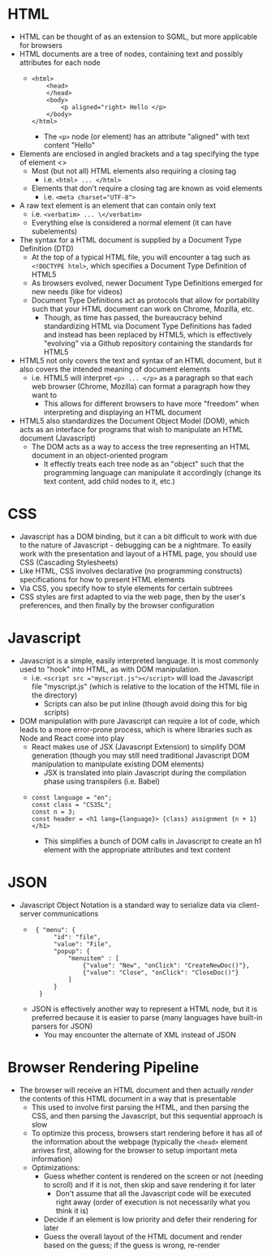 # HTML
- HTML can be thought of as an extension to SGML, but more applicable for browsers
- HTML documents are a tree of nodes, containing text and possibly attributes for each node 
    -     <html>
              <head>
              </head>
              <body>
                  <p aligned="right> Hello </p>
              </body>
          </html>

        - The `<p>` node (or element) has an attribute "aligned" with text content "Hello" 
- Elements are enclosed in angled brackets and a tag specifying the type of element <>
    - Most (but not all) HTML elements also requiring a closing tag
        - i.e. `<html> ... </html>`
    - Elements that don't require a closing tag are known as void elements
        - i.e. `<meta charset="UTF-8">`
- A raw text element is an element that can contain only text
    - i.e. `<verbatim> ... \</verbatim>`
    - Everything else is considered a normal element (it can have subelements)
- The syntax for a HTML document is supplied by a Document Type Definition (DTD)
    - At the top of a typical HTML file, you will encounter a tag such as `<!DOCTYPE html>`, which specifies a Document Type Definition of HTML5
    - As browsers evolved, newer Document Type Definitions emerged for new needs (like for videos)
    - Document Type Definitions act as protocols that allow for portability such that your HTML document can work on Chrome, Mozilla, etc. 
        - Though, as time has passed, the bureaucracy behind standardizing HTML via Document Type Definitions has faded and instead has been replaced by HTML5, which is effectively "evolving" via a Github repository containing the standards for HTML5
- HTML5 not only covers the text and syntax of an HTML document, but it also covers the intended meaning of document elements
    - i.e. HTML5 will interpret `<p> ... </p>` as a paragraph so that each web browser (Chrome, Mozilla) can format a paragraph how they want to 
        - This allows for different browsers to have more "freedom" when interpreting and displaying an HTML document
- HTML5 also standardizes the Document Object Model (DOM), which acts as an interface for programs that wish to manipulate an HTML document (Javascript)
    - The DOM acts as a way to access the tree representing an HTML document in an object-oriented program
        - It effectly treats each tree node as an "object" such that the programming language can manipulate it accordingly (change its text content, add child nodes to it, etc.)
# CSS
- Javascript has a DOM binding, but it can a bit difficult to work with due to the nature of Javascript - debugging can be a nightmare. To easily work with the presentation and layout of a HTML page, you should use CSS (Cascading Stylesheets)
- Like HTML, CSS involves declarative (no programming constructs) specifications for how to present HTML elements
- Via CSS, you specify how to style elements for certain subtrees 
- CSS styles are first adapted to via the web page, then by the user's preferences, and then finally by the browser configuration
# Javascript
- Javascript is a simple, easily interpreted language. It is most commonly used to "hook" into HTML, as with DOM manipulation.
    - i.e. `<script src ="myscript.js"></script>` will load the Javascript file "myscript.js" (which is relative to the location of the HTML file in the directory)
        - Scripts can also be put inline (though avoid doing this for big scripts)
- DOM manipulation with pure Javascript can require a lot of code, which leads to a more error-prone process, which is where libraries such as Node and React come into play
    - React makes use of JSX (Javascript Extension) to simplify DOM generation (though you may still need traditional Javascript DOM manipulation to manipulate existing DOM elements)
        - JSX is translated into plain Javascript during the compilation phase using transpilers (i.e. Babel)
    -     const language = "en";
          const class = "CS35L";
          const n = 3;
          const header = <h1 lang={language}> {class} assignment {n + 1} </h1>
        - This simplifies a bunch of DOM calls in Javascript to create an h1 element with the appropriate attributes and text content
# JSON
- Javascript Object Notation is a standard way to serialize data via client-server communications
    -      { "menu": {
                "id": "file",
                "value": "File",
                "popup": {
                    "menuitem" : [
                        {"value": "New", "onClick": "CreateNewDoc()"},
                        {"value": "Close", "onClick": "CloseDoc()"}
                    ]
                }
            }
    - JSON is effectively another way to represent a HTML node, but it is preferred because it is easier to parse (many languages have built-in parsers for JSON)
        - You may encounter the alternate of XML instead of JSON
# Browser Rendering Pipeline
- The browser will receive an HTML document and then actually *render* the contents of this HTML document in a way that is presentable
    - This used to involve first parsing the HTML, and then parsing the CSS, and then parsing the Javascript, but this sequential approach is slow
    - To optimize this process, browsers start rendering before it has all of the information about the webpage (typically the `<head>` element arrives first, allowing for the browser to setup important meta information)
    - Optimizations:
        - Guess whether content is rendered on the screen or not (needing to scroll) and if it is not, then skip and save rendering it for later 
            - Don't assume that all the Javascript code will be executed right away (order of execution is not necessarily what you think it is)
        - Decide if an element is low priority and defer their rendering for later
        - Guess the overall layout of the HTML document and render based on the guess; if the guess is wrong, re-render